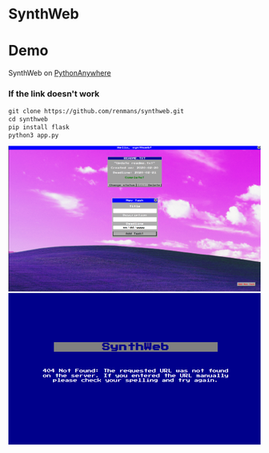 # SynthWeb

# Demo
SynthWeb on [PythonAnywhere](https://renmans.pythonanywhere.com/)
### If the link doesn't work
```
git clone https://github.com/renmans/synthweb.git
cd synthweb
pip install flask
python3 app.py
```

![UserPage](/static/img/user_page.png)
![ErrorPage](/static/img/errors.png)
